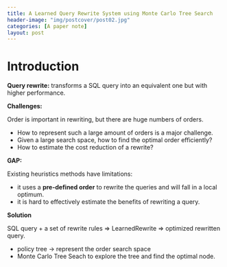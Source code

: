 ```yaml
---
title: A Learned Query Rewrite System using Monte Carlo Tree Search
header-image: "img/postcover/post02.jpg"
categories: [A paper note]
layout: post
---
```


# Introduction

**Query rewrite:** transforms a SQL query into an equivalent one but with higher performance.

**Challenges:**

Order is important in rewriting, but there are huge numbers of orders.

- How to represent such a large amount of orders is a major challenge.
- Given a large search space, how to find the optimal order efficiently?
- How to estimate the cost reduction of a rewrite?

**GAP:**

Existing heuristics methods have limitations:

- it uses a **pre-defined order** to rewrite the queries and will fall in a local optimum.
- it is hard to effectively estimate the benefits of rewriting a query.

**Solution**

SQL query + a set of rewrite rules => LearnedRewrite => optimized rewritten query.

- policy tree -> represent the order search space
- Monte Carlo Tree Seach to explore the tree and find the optimal node.